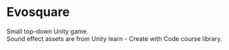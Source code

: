 # Evosquare
Small top-down Unity game.
<br>Sound effect assets are from Unity learn - Create with Code course library.

